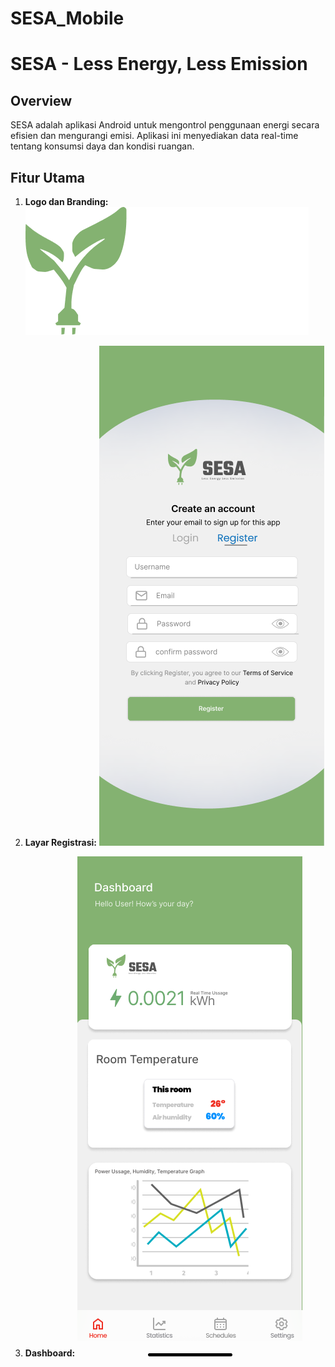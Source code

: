 # SESA_Mobile

# SESA - Less Energy, Less Emission

## Overview

SESA adalah aplikasi Android untuk mengontrol penggunaan energi secara efisien dan mengurangi emisi. Aplikasi ini menyediakan data real-time tentang konsumsi daya dan kondisi ruangan.

## Fitur Utama

1. **Logo dan Branding:**
   ![SESA Logo](./Logo.png)

2. **Layar Registrasi:**
   ![Register Screen](./Register.png)

3. **Dashboard:**
   ![Dashboard Screen](./Home.png)
